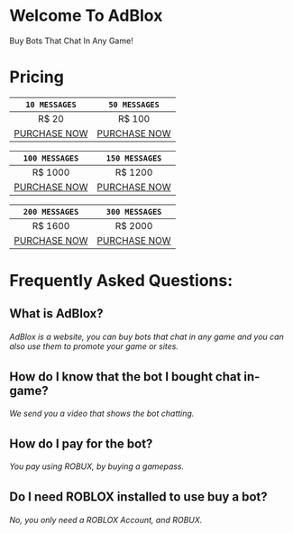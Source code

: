 # Welcome To AdBlox
Buy Bots That Chat In Any Game!
# Pricing

| `10 MESSAGES` | `50 MESSAGES` |
| :------: | :------: |
| R$ 20 | R$ 100 |
| [PURCHASE NOW](https://www.google.com) | [PURCHASE NOW](https://www.google.com) |

| `100 MESSAGES` | `150 MESSAGES` |
| :------: | :------: |
| R$ 1000 | R$ 1200 |
| [PURCHASE NOW](https://www.google.com) | [PURCHASE NOW](https://www.google.com) |

| `200 MESSAGES` | `300 MESSAGES` |
| :------: | :------: |
| R$ 1600 | R$ 2000 |
| [PURCHASE NOW](https://www.google.com) | [PURCHASE NOW](https://www.google.com) |

# Frequently Asked Questions:
## What is AdBlox?
###### AdBlox is a website, you can buy bots that chat in any game and you can also use them to promote your game or sites.
## How do I know that the bot I bought chat in-game?
###### We send you a video that shows the bot chatting.
## How do I pay for the bot?
###### You pay using ROBUX, by buying a gamepass.
## Do I need ROBLOX installed to use buy a bot?
###### No, you only need a ROBLOX Account, and ROBUX.
